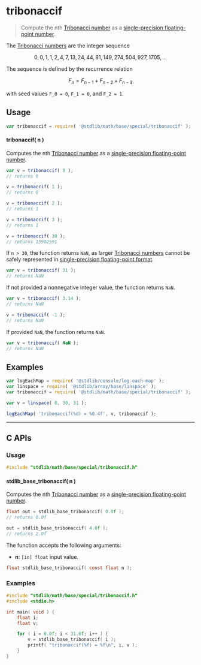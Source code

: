 <!--

@license Apache-2.0

Copyright (c) 2025 The Stdlib Authors.

Licensed under the Apache License, Version 2.0 (the "License");
you may not use this file except in compliance with the License.
You may obtain a copy of the License at

   http://www.apache.org/licenses/LICENSE-2.0

Unless required by applicable law or agreed to in writing, software
distributed under the License is distributed on an "AS IS" BASIS,
WITHOUT WARRANTIES OR CONDITIONS OF ANY KIND, either express or implied.
See the License for the specific language governing permissions and
limitations under the License.

-->

# tribonaccif

> Compute the nth [Tribonacci number][tribonacci-number] as a [single-precision floating-point number][ieee754].

<section class="intro">

The [Tribonacci numbers][tribonacci-number] are the integer sequence

<!-- <equation class="equation" label="eq:tribonacci_sequence" align="center" raw="0, 0, 1, 1, 2, 4, 7, 13, 24, 44, 81, 149, 274, 504, 927, 1705, \ldots" alt="Tribonacci sequence"> -->

```math
0, 0, 1, 1, 2, 4, 7, 13, 24, 44, 81, 149, 274, 504, 927, 1705, \ldots
```

<!-- </equation> -->

The sequence is defined by the recurrence relation

<!-- <equation class="equation" label="eq:tribonacci_recurrence_relation" align="center" raw="F_n = F_{n-1} + F_{n-2} + F_{n-3}" alt="Tribonacci sequence recurrence relation"> -->

```math
F_n = F_{n-1} + F_{n-2} + F_{n-3}
```

<!-- </equation> -->

with seed values `F_0 = 0`, `F_1 = 0`, and `F_2 = 1`.

</section>

<!-- /.intro -->

<section class="usage">

## Usage

```javascript
var tribonaccif = require( '@stdlib/math/base/special/tribonaccif' );
```

#### tribonaccif( n )

Computes the nth [Tribonacci number][tribonacci-number] as a [single-precision floating-point number][ieee754].

```javascript
var v = tribonaccif( 0 );
// returns 0

v = tribonaccif( 1 );
// returns 0

v = tribonaccif( 2 );
// returns 1

v = tribonaccif( 3 );
// returns 1

v = tribonaccif( 30 );
// returns 15902591
```

If `n > 30`, the function returns `NaN`, as larger [Tribonacci numbers][tribonacci-number] cannot be safely represented in [single-precision floating-point format][ieee754].

```javascript
var v = tribonaccif( 31 );
// returns NaN
```

If not provided a nonnegative integer value, the function returns `NaN`.

```javascript
var v = tribonaccif( 3.14 );
// returns NaN

v = tribonaccif( -1 );
// returns NaN
```

If provided `NaN`, the function returns `NaN`.

```javascript
var v = tribonaccif( NaN );
// returns NaN
```

</section>

<!-- /.usage -->

<section class="notes">

</section>

<!-- /.notes -->

<section class="examples">

## Examples

<!-- eslint no-undef: "error" -->

```javascript
var logEachMap = require( '@stdlib/console/log-each-map' );
var linspace = require( '@stdlib/array/base/linspace' );
var tribonaccif = require( '@stdlib/math/base/special/tribonaccif' );

var v = linspace( 0, 30, 31 );

logEachMap( 'tribonaccif(%d) = %0.4f', v, tribonaccif );
```

</section>

<!-- /.examples -->

<!-- C interface documentation. -->

* * *

<section class="c">

## C APIs

<!-- Section to include introductory text. Make sure to keep an empty line after the intro `section` element and another before the `/section` close. -->

<section class="intro">

</section>

<!-- /.intro -->

<!-- C usage documentation. -->

<section class="usage">

### Usage

```c
#include "stdlib/math/base/special/tribonaccif.h"
```

#### stdlib_base_tribonaccif( n )

Computes the nth [Tribonacci number][tribonacci-number] as a [single-precision floating-point number][ieee754].

```c
float out = stdlib_base_tribonaccif( 0.0f );
// returns 0.0f

out = stdlib_base_tribonaccif( 4.0f );
// returns 2.0f
```

The function accepts the following arguments:

-   **n**: `[in] float` input value.

```c
float stdlib_base_tribonaccif( const float n );
```

</section>

<!-- /.usage -->

<!-- C API usage notes. Make sure to keep an empty line after the `section` element and another before the `/section` close. -->

<section class="notes">

</section>

<!-- /.notes -->

<!-- C API usage examples. -->

<section class="examples">

### Examples

```c
#include "stdlib/math/base/special/tribonaccif.h"
#include <stdio.h>

int main( void ) {
    float i;
    float v;

    for ( i = 0.0f; i < 31.0f; i++ ) {
        v = stdlib_base_tribonaccif( i );
        printf( "tribonaccif(%f) = %f\n", i, v );
    }
}
```

</section>

<!-- /.examples -->

</section>

<!-- /.c -->

<!-- Section for related `stdlib` packages. Do not manually edit this section, as it is automatically populated. -->

<section class="related">

</section>

<!-- /.related -->

<!-- Section for all links. Make sure to keep an empty line after the `section` element and another before the `/section` close. -->

<section class="links">

[tribonacci-number]: https://en.wikipedia.org/wiki/Generalizations_of_Fibonacci_numbers#Tribonacci_numbers

[ieee754]: https://en.wikipedia.org/wiki/IEEE_754-1985

<!-- <related-links> -->

<!-- </related-links> -->

</section>

<!-- /.links -->
